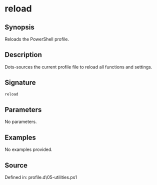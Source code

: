# reload

## Synopsis

Reloads the PowerShell profile.

## Description

Dots-sources the current profile file to reload all functions and settings.

## Signature

```powershell
reload
```

## Parameters

No parameters.

## Examples

No examples provided.

## Source

Defined in: profile.d\05-utilities.ps1
